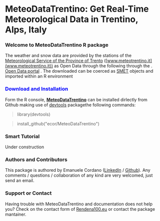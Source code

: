 # MeteoDataTrentino: Get Real-Time Meteorological Data in Trentino, Alps, Italy


### Welcome to MeteoDataTrentino R package

The weather and snow data are provided by the stations of the [Meteorological Service of the Province of Trento](www.meteotrentino.it) ([www.meteotrentino.it](www.meteotrentino.it)) as Open Data through the following through the . [Open Data portal](http://dati.trentino.it/group/cat-meteo) . The downloaded can be coerced as [SMET](https://cran.r-project.org/web/packages/RSMET/index.html) objects and imported within an R environment  

### <a name="installation"></a><font color="#0000ff">Download and Installation</font>

Form the R console, **<u>MeteoDataTrentino</u>** can be installed dirlectly from Github making use of <a href="">devtools</a> packagethe following commands:


> library(devtools)

> install_github("ecor/MeteoDataTrentino")



###   Smart Tutorial

Under construction

###  Authors and Contributors

This package is authored by Emanuele Cordano ([LinkedIn](https://www.linkedin.com/in/emanuele-cordano-31995333) / [Github](https://github.com/ecor)). Any comments / questions / collaboration of any kind are very welcomed, just send an email.

### Support or Contact

Having trouble with MeteoDataTrentino and documentation does not help you? Check on the contact form of [Rendena100.eu](https://www.rendena100.eu/) or contact the package mantainer.


